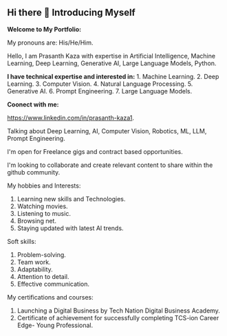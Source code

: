 ## Hi there 👋 Introducing Myself

**Welcome to My Portfolio:**

My pronouns are: His/He/Him.

Hello, I am Prasanth Kaza with expertise in Artificial Intelligence, Machine Learning, Deep Learning, Generative AI, Large Language Models, Python. 

**I have technical expertise and interested in:**
       1. Machine Learning. 
       2. Deep Learning.
       3. Computer Vision.
       4. Natural Language Processing.
       5. Generative AI.
       6. Prompt Engineering.
       7. Large Language Models.

 **Coonect with me:**

 https://www.linkedin.com/in/prasanth-kaza1.

Talking about Deep Learning, AI, Computer Vision, Robotics, ML, LLM, Prompt Engineering.

I'm open for Freelance gigs and contract based opportunities.

I'm looking to collaborate and create relevant content to share within the github community.

My hobbies and Interests:

1. Learning new skills and Technologies.
2. Watching movies.
3. Listening to music.
4. Browsing net.
5. Staying updated with latest AI trends.

Soft skills:
1. Problem-solving.
2. Team work.
3. Adaptability.
4. Attention to detail.
5. Effective communication.

My certifications and courses:
1. Launching a Digital Business by Tech Nation Digital Business Academy.
2. Certificate of achievement for successfully completing TCS-ion Career Edge- Young Professional.
   




